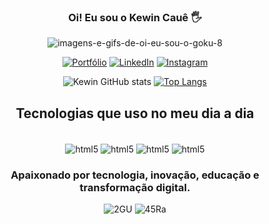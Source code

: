 <div align="center">
  
### Oi! Eu sou o Kewin Cauê 🖐

![imagens-e-gifs-de-oi-eu-sou-o-goku-8](https://github.com/kewin3/kewin3/assets/68565886/17a7ce35-526d-47e9-b2fa-33b0f908b6ca)

[![Portfólio](https://img.shields.io/website?label=PortfolioKewin.app&style=for-the-badge&url=https://meuportfoliokewin.netlify.app/)](https://meuportfoliokewin.netlify.app/)
[![LinkedIn](https://img.shields.io/badge/LinkedIn-0077B5?style=for-the-badge&logo=linkedin&logoColor=white)](https://www.linkedin.com/in/kewin-cau%C3%AA/)
[![Instagram](https://img.shields.io/badge/Instagram-E4405F?style=for-the-badge&logo=instagram&logoColor=white)](https://www.instagram.com/kewincaue/)

![Kewin GitHub stats](https://github-readme-stats.vercel.app/api?username=kewin3&show_icons=true&theme=merko)
[![Top Langs](https://github-readme-stats.vercel.app/api/top-langs/?username=kewin3&layout=donut)](https://github.com/anuraghazra/github-readme-stats)
  
## Tecnologias que uso no meu dia a dia
  
<div style="display: inline_block"></br>
  <img align="center" alt="html5" src="https://img.shields.io/badge/HTML5-E34F26?style=for-the-badge&logo=html5&logoColor=white" />
  <img align="center" alt="html5" src="https://img.shields.io/badge/CSS3-1572B6?style=for-the-badge&logo=css3&logoColor=white" />
  <img align="center" alt="html5" src="https://img.shields.io/badge/JavaScript-F7DF1E?style=for-the-badge&logo=javascript&logoColor=black" />
  <img align="center" alt="html5" src="https://img.shields.io/badge/MySQL-00000F?style=for-the-badge&logo=mysql&logoColor=white" />
</div>  
  
  
### Apaixonado por tecnologia, inovação, educação e transformação digital. 
![2GU](https://github.com/kewin3/kewin3/assets/68565886/0b10aec3-de64-4967-abda-04fc279bc3f9)
![45Ra](https://github.com/kewin3/kewin3/assets/68565886/46dc72be-1ba1-4dae-b61f-536894750493)
  

</div>

